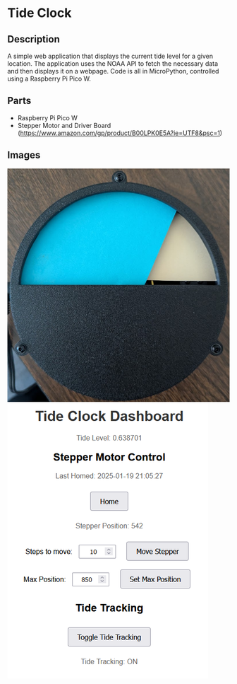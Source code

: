 # Tide Clock
## Description
A simple web application that displays the current tide level for a given location. The application uses the NOAA API to fetch the necessary data and then displays it on a webpage. Code is all in MicroPython, controlled using a Raspberry Pi Pico W.

## Parts
- Raspberry Pi Pico W
- Stepper Motor and Driver Board (https://www.amazon.com/gp/product/B00LPK0E5A?ie=UTF8&psc=1)

## Images
![Tide Clock](imgs/clock.png)
![Web App](imgs/screenshot.png)